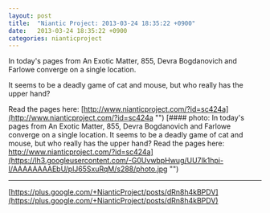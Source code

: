 ```yaml
---
layout: post
title:  "Niantic Project: 2013-03-24 18:35:22 +0900"
date:   2013-03-24 18:35:22 +0900
categories: nianticproject
---
```

In today's pages from An Exotic Matter, 855, Devra Bogdanovich and Farlowe converge on a single location. 

It seems to be a deadly game of cat and mouse, but who really has the upper hand? 

Read the pages here: [http://www.nianticproject.com/?id=sc424a](http://www.nianticproject.com/?id=sc424a "")
[#### photo: In today's pages from An Exotic Matter, 855, Devra Bogdanovich and Farlowe converge on a single location. It seems to be a deadly game of cat and mouse, but who really has the upper hand? Read the pages here: http://www.nianticproject.com/?id=sc424a](https://lh3.googleusercontent.com/-G0UvwbpHwug/UU7Ik1hpi-I/AAAAAAAAEbU/plJ65SxuRqM/s288/photo.jpg "")
- - -
[https://plus.google.com/+NianticProject/posts/dRn8h4kBPDV](https://plus.google.com/+NianticProject/posts/dRn8h4kBPDV)
